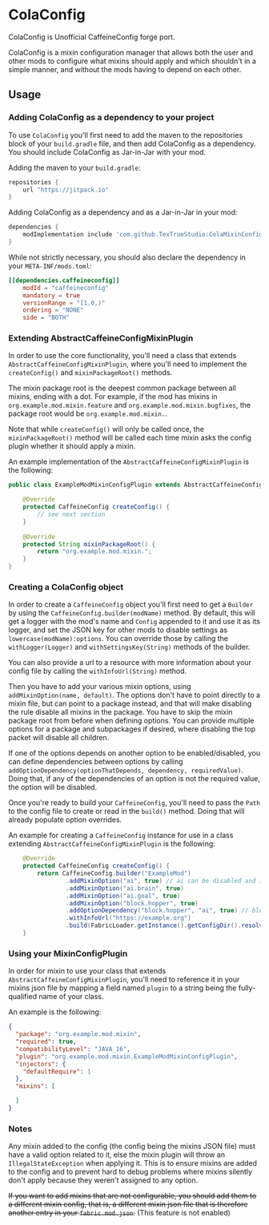 # ColaConfig

ColaConfig is Unofficial CaffeineConfig forge port.

ColaConfig is a mixin configuration manager that allows both the user and other mods to configure what mixins should
apply and which shouldn't in a simple manner, and without the mods having to depend on each other. 

## Usage

### Adding ColaConfig as a dependency to your project

To use `ColaConfig` you'll first need to add the maven to the repositories block of your `build.gradle` file, and then add
ColaConfig as a dependency. You should include ColaConfig as Jar-in-Jar with your mod.

Adding the maven to your `build.gradle`:

```groovy
repositories {
    url "https://jitpack.io"
}
```

Adding ColaConfig as a dependency and as a Jar-in-Jar in your mod:

```groovy
dependencies {
    modImplementation include 'com.github.TexTrueStudio:ColaMixinConfig:1.0.1-alpha'
}
```

While not strictly necessary, you should also declare the dependency in your `META-INF/mods.toml`:

```toml
[[dependencies.caffeineconfig]]
    modId = "caffeineconfig"
    mandatory = true
    versionRange = "[1.0,)"
    ordering = "NONE"
    side = "BOTH"
```

### Extending AbstractCaffeineConfigMixinPlugin

In order to use the core functionality, you'll need a class that extends `AbstractCaffeineConfigMixinPlugin`,
where you'll need to implement the `createConfig()` and `mixinPackageRoot()` methods.

The mixin package root is the deepest common package between all mixins, ending with a dot. For example, if the mod has mixins 
in `org.example.mod.mixin.feature` and `org.example.mod.mixin.bugfixes`, the package root would be `org.example.mod.mixin.`.

Note that while `createConfig()` will only be called once, the `mixinPackageRoot()` method will be called each time
mixin asks the config plugin whether it should apply a mixin.

An example implementation of the `AbstractCaffeineConfigMixinPlugin` is the following:

```java
public class ExampleModMixinConfigPlugin extends AbstractCaffeineConfigMixinPlugin {

    @Override
    protected CaffeineConfig createConfig() {
        // see next section
    }
    
    @Override
    protected String mixinPackageRoot() {
        return "org.example.mod.mixin.";
    }
}

```

### Creating a ColaConfig object

In order to create a `CaffeineConfig` object you'll first need to get a `Builder` by using the `CaffeineConfig.builder(modName)`
method. By default, this will get a logger with the mod's name and `Config` appended to it and use it as its logger,
and set the JSON key for other mods to disable settings as `lowercase(modName):options`. You can override those by calling the
`withLogger(Logger)` and `withSettingsKey(String)` methods of the builder.

You can also provide a url to a resource with more information about your config file by calling the `withInfoUrl(String)` method.

Then you have to add your various mixin options, using `addMixinOption(name, default)`. The options don't have to point directly to a
mixin file, but can point to a package instead, and that will make disabling the rule disable all mixins in the package. You have to skip the
mixin package root from before when defining options. You can provide multiple options for a package and subpackages if desired, where disabling the
top packet will disable all children.

If one of the options depends on another option to be enabled/disabled, you can define dependencies between options by calling
`addOptionDependency(optionThatDepends, dependency, requiredValue)`. Doing that, if any of the dependencies of an option is not
the required value, the option will be disabled.

Once you're ready to build your `CaffeineConfig`, you'll need to pass the `Path` to the config file to create or read in the `build()` method. 
Doing that will already populate option overrides.

An example for creating a `CaffeineConfig` instance for use in a class extending `AbstractCaffeineConfigMixinPlugin` is the following:

```java
    @Override
    protected CaffeineConfig createConfig() {
        return CaffeineConfig.builder("ExampleMod")
                .addMixinOption("ai", true) // ai can be disabled and it will disable all subpackages
                .addMixinOption("ai.brain", true)
                .addMixinOption("ai.goal", true)
                .addMixinOption("block.hopper", true)
                .addOptionDependency("block.hopper", "ai", true) // block.hopper will be disabled if ai is disabled
                .withInfoUrl("https://example.org")
                .build(FabricLoader.getInstance().getConfigDir().resolve("examplemod.properties"));
    }

```

### Using your MixinConfigPlugin

In order for mixin to use your class that extends `AbstractCaffeineConfigMixinPlugin`, you'll need to reference it in your
mixins json file by mapping a field named `plugin` to a string being the fully-qualified name of your class.

An example is the following:

```json
{
  "package": "org.example.mod.mixin",
  "required": true,
  "compatibilityLevel": "JAVA_16",
  "plugin": "org.example.mod.mixin.ExampleModMixinConfigPlugin",
  "injectors": {
    "defaultRequire": 1
  },
  "mixins": [

  ]
}
```

### Notes

Any mixin added to the config (the config being the mixins JSON file) must have a valid option related to it, else the mixin plugin
will throw an `IllegalStateException` when applying it. This is to ensure mixins are added to the config and to prevent hard to
debug problems where mixins silently don't apply because they weren't assigned to any option.

~~If you want to add mixins that are not configurable, you should add them to a different mixin config, that is, a different mixin json
file that is therefore another entry in your `fabric.mod.json`.~~ (This feature is not enabled)
